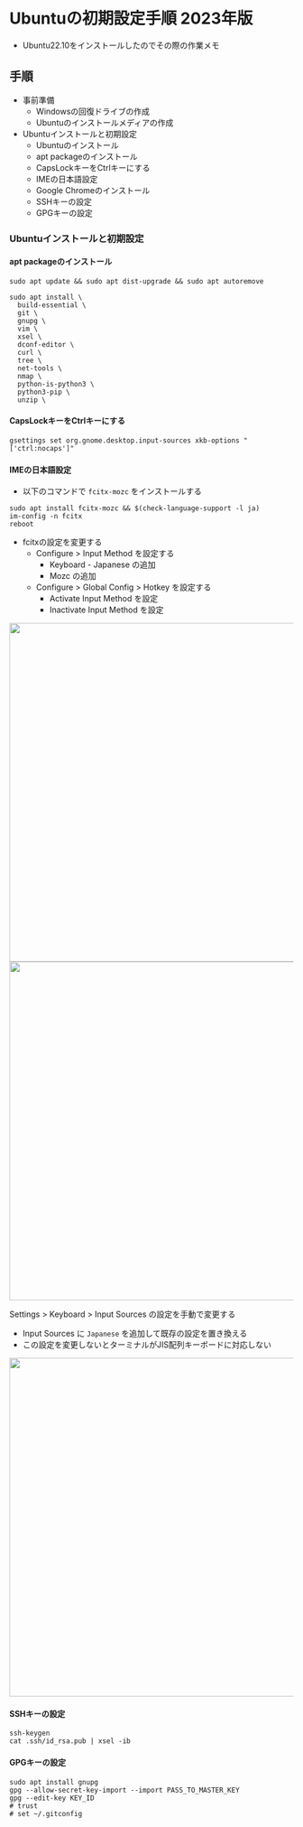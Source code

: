 # Ubuntuの初期設定手順 2023年版

- Ubuntu22.10をインストールしたのでその際の作業メモ

## 手順

- 事前準備
  - Windowsの回復ドライブの作成
  - Ubuntuのインストールメディアの作成
- Ubuntuインストールと初期設定
  - Ubuntuのインストール
  - apt packageのインストール
  - CapsLockキーをCtrlキーにする
  - IMEの日本語設定
  - Google Chromeのインストール
  - SSHキーの設定
  - GPGキーの設定

### Ubuntuインストールと初期設定

#### apt packageのインストール

```
sudo apt update && sudo apt dist-upgrade && sudo apt autoremove
```

```
sudo apt install \
  build-essential \
  git \
  gnupg \
  vim \
  xsel \
  dconf-editor \
  curl \
  tree \
  net-tools \
  nmap \
  python-is-python3 \
  python3-pip \
  unzip \

```

#### CapsLockキーをCtrlキーにする

```
gsettings set org.gnome.desktop.input-sources xkb-options "['ctrl:nocaps']"
```

#### IMEの日本語設定

- 以下のコマンドで `fcitx-mozc` をインストールする

```
sudo apt install fcitx-mozc && $(check-language-support -l ja)
im-config -n fcitx 
reboot
```

- fcitxの設定を変更する
  - Configure > Input Method を設定する
    - Keyboard - Japanese の追加
    - Mozc の追加
  - Configure > Global Config > Hotkey を設定する
    - Activate Input Method を設定
    - Inactivate Input Method を設定

<img src="https://user-images.githubusercontent.com/15353515/209463108-38beb08f-7202-4854-87bc-c383a44d339f.png" width="600px" />
<img src="https://user-images.githubusercontent.com/15353515/209463170-61ee2fba-87f1-414e-b946-d0a8fb23ec5f.png" width="600px" />


Settings > Keyboard > Input Sources の設定を手動で変更する
  - Input Sources に `Japanese` を追加して既存の設定を置き換える 
  - この設定を変更しないとターミナルがJIS配列キーボードに対応しない

<img src="https://user-images.githubusercontent.com/15353515/209462931-40a52df6-8345-4d9b-8bfa-a4267f5ccfce.png" width="600px" />

#### SSHキーの設定

```
ssh-keygen
cat .ssh/id_rsa.pub | xsel -ib
```

#### GPGキーの設定

```
sudo apt install gnupg
gpg --allow-secret-key-import --import PASS_TO_MASTER_KEY
gpg --edit-key KEY_ID
# trust
# set ~/.gitconfig
```
